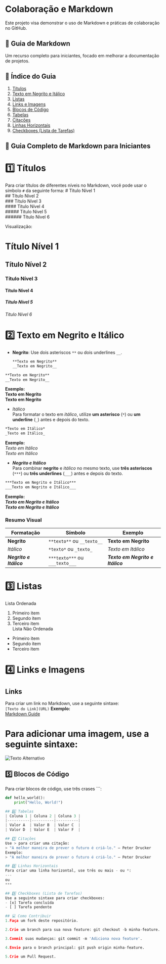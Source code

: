 # Colaboração e Markdown
Este projeto visa demonstrar o uso de Markdown e práticas de colaboração no GitHub.
## 📝 Guia de Markdown
Um recurso completo para iniciantes, focado em melhorar a documentação de projetos.
## 📖 Índice do Guia

1. [Títulos](#títulos)  
2. [Texto em Negrito e Itálico](#texto-em-negrito-e-itálico)  
3. [Listas](#listas)  
4. [Links e Imagens](#links-e-imagens)  
5. [Blocos de Código](#blocos-de-código)  
6. [Tabelas](#tabelas)  
7. [Citações](#citações)  
8. [Linhas Horizontais](#linhas-horizontais)  
9. [Checkboxes (Lista de Tarefas)](#checkboxes-lista-de-tarefas)  

## 📌 Guia Completo de Markdown para Iniciantes
# 1️⃣ Títulos
Para criar títulos de diferentes níveis no Markdown, você pode usar o símbolo `#` da seguinte forma:
\# Título Nível 1  
\## Título Nível 2  
\### Título Nível 3  
\#### Título Nível 4  
\##### Título Nível 5  
\###### Título Nível 6

Visualização:
# Título Nível 1

## Título Nível 2

### Título Nível 3

#### Título Nível 4

##### Título Nível 5

###### Título Nível 6
# 2️⃣ Texto em Negrito e Itálico
- **Negrito**: Use dois asteriscos `**` ou dois underlines `__`.
  ```markdown
  **Texto em Negrito**
  __Texto em Negrito__
```markdown  
**Texto em Negrito**  
__Texto em Negrito__  
```  
**Exemplo:**  
**Texto em Negrito**  
__Texto em Negrito__  
- *Itálico*  
Para formatar o texto em *itálico*, utilize **um asterisco** (`*`) ou **um underline** (`_`) antes e depois do texto.  
```markdown  
*Texto em Itálico*  
_Texto em Itálico_  
```  
**Exemplo:**  
*Texto em Itálico*  
_Texto em Itálico_  
- ***Negrito e Itálico***  
Para combinar **negrito** e *itálico* no mesmo texto, use **três asteriscos** (`***`) ou **três underlines** (`___`) antes e depois do texto.  
```markdown  
***Texto em Negrito e Itálico***  
___Texto em Negrito e Itálico___  
```  
**Exemplo:**  
***Texto em Negrito e Itálico***  
___Texto em Negrito e Itálico___  
### Resumo Visual  
| Formatação           | Símbolo                   | Exemplo                     |
|----------------------|---------------------------|-----------------------------|
| **Negrito**          | `**texto**` ou `__texto__`| **Texto em Negrito**        |
| *Itálico*            | `*texto*` ou `_texto_`    | *Texto em Itálico*          |
| ***Negrito e Itálico*** | `***texto***` ou `___texto___` | ***Texto em Negrito e Itálico*** |
# 3️⃣ Listas
Lista Ordenada
1. Primeiro item  
2. Segundo item  
3. Terceiro item  
Lista Não Ordenada
- Primeiro item  
- Segundo item  
- Terceiro item  
# 4️⃣ Links e Imagens
## Links  
Para criar um link no Markdown, use a seguinte sintaxe:  
`[Texto do Link](URL)`
**Exemplo:**  
[Markdown Guide](https://www.markdownguide.org/)

# Para adicionar uma imagem, use a seguinte sintaxe:
![Texto Alternativo](URL-da-Imagem)

## 5️⃣ Blocos de Código
Para criar blocos de código, use três crases ```:

```python
def hello_world():
    print("Hello, World!")

## 6️⃣ Tabelas
| Coluna 1 | Coluna 2 | Coluna 3 |
|----------|----------|----------|
| Valor A  | Valor B  | Valor C  |
| Valor D  | Valor E  | Valor F  |

## 7️⃣ Citações
Use > para criar uma citação:
> "A melhor maneira de prever o futuro é criá-lo." – Peter Drucker
Exemplo:
> "A melhor maneira de prever o futuro é criá-lo." – Peter Drucker

## 8️⃣ Linhas Horizontais
Para criar uma linha horizontal, use três ou mais - ou *:
---
ou
***

## 9️⃣ Checkboxes (Lista de Tarefas)
Use a seguinte sintaxe para criar checkboxes:
- [x] Tarefa concluída
- [ ] Tarefa pendente

## 💻 Como Contribuir
1.Faça um fork deste repositório.

2.Crie um branch para sua nova feature: git checkout -b minha-feature.

3.Commit suas mudanças: git commit -m 'Adiciona nova feature'.

4.Envie para o branch principal: git push origin minha-feature.

5.Crie um Pull Request.




